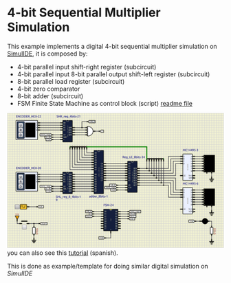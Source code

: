 # 4-bit Sequential Multiplier Simulation

This example implements a digital 4-bit sequential multiplier simulation on [SimulIDE](https://simulide.com/p/), it is composed by:

- 4-bit parallel input shift-right register (subcircuit)
- 4-bit parallel input 8-bit parallel output shift-left register (subcircuit)
- 8-bit parallel load register (subcircuit)
- 4-bit zero comparator
- 8-bit adder (subcircuit)
- FSM Finite State Machine as control block (script) [readme file](/FSM/README.md)

![](assets/Multiplier.png)
you can also see this [tutorial](https://youtu.be/PAcU9CNJh7A?si=TVzpL2JlhtzKox_8) (spanish).

This is done as example/template for doing similar digital simulation on _SimulIDE_